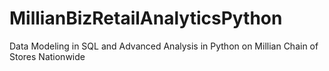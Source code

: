 # MillianBizRetailAnalyticsPython
Data Modeling in SQL and Advanced Analysis in Python on Millian Chain of Stores Nationwide
